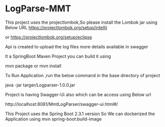 # LogParse-MMT

This project uses the projectlombok,So please install the Lombok jar using Below URL
https://projectlombok.org/setup/intellij

or 
https://projectlombok.org/setup/eclipse

Api is created to upload the log files more details available in swagger


It a SpringBoot Maven Project you can build it using 

mvn package or mvn install

To Run Application ,run the below command in the base directory of project

java -jar targer/Logparser-1.0.0.jar


Project is having Swagger-Ui also which can be access using Below url

http://localhost:8081/MmtLogParser/swagger-ui.html#/




This Project uses the Spring Boot 2.3.1 version So We can dockerized the Application using mvn spring-boot:build-image